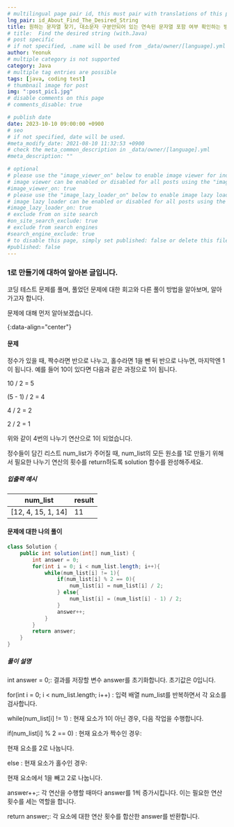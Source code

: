 ```yaml
---
# multilingual page pair id, this must pair with translations of this page. (This name must be unique)
lng_pair: id_About_Find_The_Desired_String
title: 원하는 문자열 찾기, 대소문자 구분안되어 있는 연속된 문자열 포함 여부 확인하는 방법에 대하여(with.Java)
# title:  Find the desired string (with.Java)
# post specific
# if not specified, .name will be used from _data/owner/[language].yml
author: Yeonuk
# multiple category is not supported
category: Java
# multiple tag entries are possible
tags: [java, coding test]
# thumbnail image for post
img: ":post_pic1.jpg"
# disable comments on this page
# comments_disable: true

# publish date
date: 2023-10-10 09:00:00 +0900
# seo
# if not specified, date will be used.
#meta_modify_date: 2021-08-10 11:32:53 +0900
# check the meta_common_description in _data/owner/[language].yml
#meta_description: ""

# optional
# please use the "image_viewer_on" below to enable image viewer for individual pages or posts (_posts/ or [language]/_posts folders).
# image viewer can be enabled or disabled for all posts using the "image_viewer_posts: true" setting in _data/conf/main.yml.
#image_viewer_on: true
# please use the "image_lazy_loader_on" below to enable image lazy loader for individual pages or posts (_posts/ or [language]/_posts folders).
# image lazy loader can be enabled or disabled for all posts using the "image_lazy_loader_posts: true" setting in _data/conf/main.yml.
#image_lazy_loader_on: true
# exclude from on site search
#on_site_search_exclude: true
# exclude from search engines
#search_engine_exclude: true
# to disable this page, simply set published: false or delete this file
#published: false
---
```


<!-- outline-start -->

### 1로 만들기에 대하여 알아본 글입니다.

코딩 테스트 문제를 풀며, 풀었던 문제에 대한 회고와 다른 풀이 방법을 알아보며, 알아가고자 합니다.

문제에 대해 먼저 알아보겠습니다.

{:data-align="center"}

<!-- outline-end -->

#### 문제

정수가 있을 때, 짝수라면 반으로 나누고, 홀수라면 1을 뺀 뒤 반으로 나누면, 마지막엔 1이 됩니다. 예를 들어 10이 있다면 다음과 같은 과정으로 1이 됩니다.

10 / 2 = 5

(5 - 1) / 2 = 4

4 / 2 = 2

2 / 2 = 1

위와 같이 4번의 나누기 연산으로 1이 되었습니다.

정수들이 담긴 리스트 num_list가 주어질 때, num_list의 모든 원소를 1로 만들기 위해서 필요한 나누기 연산의 횟수를 return하도록 solution 함수를 완성해주세요.

##### 입출력 예시

| num_list           | result |
| ------------------ | ------ |
| [12, 4, 15, 1, 14] | 11     |

<!-- | start_num | end_num | result |
| --------- | ------- | ------ |
| 10        | 3       | 0      | -->

#### 문제에 대한 나의 풀이

```java
class Solution {
    public int solution(int[] num_list) {
        int answer = 0;
        for(int i = 0; i < num_list.length; i++){
            while(num_list[i] != 1){
                if(num_list[i] % 2 == 0){
                    num_list[i] = num_list[i] / 2;
                } else{
                    num_list[i] = (num_list[i] - 1) / 2;
                }
                answer++;
            }
        }
        return answer;
    }
}
```

##### 풀이 설명

int answer = 0;: 결과를 저장할 변수 answer를 초기화합니다. 초기값은 0입니다.

for(int i = 0; i < num_list.length; i++) : 입력 배열 num_list를 반복하면서 각 요소를 검사합니다.

while(num_list[i] != 1) : 현재 요소가 1이 아닌 경우, 다음 작업을 수행합니다.

if(num_list[i] % 2 == 0) : 현재 요소가 짝수인 경우:

현재 요소를 2로 나눕니다.

else : 현재 요소가 홀수인 경우:

현재 요소에서 1을 빼고 2로 나눕니다.

answer++;: 각 연산을 수행할 때마다 answer를 1씩 증가시킵니다. 이는 필요한 연산 횟수를 세는 역할을 합니다.

return answer;: 각 요소에 대한 연산 횟수를 합산한 answer를 반환합니다.
